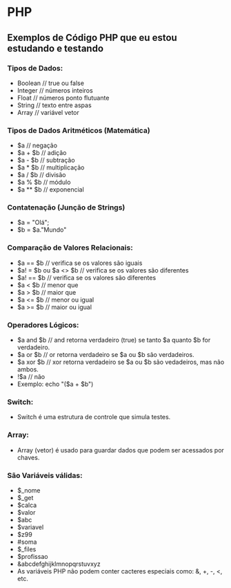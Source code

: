 # PHP

## Exemplos de Código PHP que eu estou estudando e testando

### Tipos de Dados:
<ul>
  <li> Boolean // true ou false </li>
  <li> Integer // números inteiros </li>
  <li> Float   // números ponto flutuante </li>
  <li> String  // texto entre aspas </li>
  <li> Array   // variável vetor </li>
</ul>

### Tipos de Dados Aritméticos (Matemática)
<ul>
  <li> $a        // negação </li>
  <li> $a + $b   // adição </li>
  <li> $a - $b   // subtração </li>
  <li> $a * $b   // multiplicação </li>
  <li> $a / $b   // divisão </li>
  <li> $a % $b   // módulo </li>
  <li> $a ** $b  // exponencial </li>
</ul>

### Contatenação (Junção de Strings)
<ul>
  <li> $a = "Olá"; </li>
  <li> $b = $a."Mundo" </li>
</ul>

### Comparação de Valores Relacionais:
<ul>
  <li> $a == $b // verifica se os valores são iguais </li>
  <li> $a! = $b ou $a <> $b // verifica se os valores são diferentes </li>
  <li> $a! == $b // verifica se os valores são diferentes </li>
  <li> $a < $b // menor que </li>
  <li> $a > $b // maior que </li>
  <li> $a <= $b // menor ou igual </li>
  <li> $a >= $b // maior ou igual </li>
</ul>

### Operadores Lógicos:
<ul>
  <li> $a and $b // and retorna verdadeiro (true) se tanto $a quanto $b for verdadeiro. </li>
  <li> $a or $b // or retorna verdadeiro se $a ou $b são verdadeiros. </li>
  <li> $a xor $b // xor retorna verdadeiro se $a ou $b são vedadeiros, mas não ambos. </li>
  <li> !$a // não </li>
  <li> Exemplo: echo "($a + $b")
</ul>

### Switch:

* Switch é uma estrutura de controle que simula testes.

### Array:

* Array (vetor) é usado para guardar dados que podem ser acessados por chaves.

### São Variáveis válidas:

* $_nome
* $_get
* $calca
* $valor
* $abc
* $variavel
* $z99
* #soma
* $_files
* $profissao
* &abcdefghijklmnopqrstuvxyz
* As variáveis PHP não podem conter cacteres especiais como: &, +, -, <, etc.
  
  
